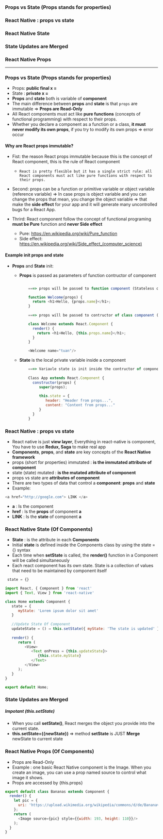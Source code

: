 ### Props vs State (Props stands for properties)
### React Native : props vs state
### React Native State
### State Updates are Merged
### React Native Props
----------------------------------------------------------------------

### Props vs State (Props stands for properties)

* Props: **public final x =**
* State : **private x =**
* **Props** and **state** both is variable of **component**
* The main difference between **props** and **state** is that `props` are immutable => **Props are Read-Only**
* All React components must act like **pure functions** (concepts of functional programming) with respect to their props.
* Whether you declare a component as a function or a class, **it must never modify its own props**, if you try to modify its own props => error occur

#### Why are React props immutable?

* Fist: the reason React props immutable because this is the concept of React component, this is the rule of React component
  * `React is pretty flexible but it has a single strict rule: all React components must act like pure functions with respect to their props.`

* Second: props can be a function or primitive variable or object variable (reference variable) => In case props is object variable and you can change the props that mean, you change the object variable => that make the **side effect** for your app and it will generate many uncontrolled bugs for a React App.

* Thrird: React component follow the concept of functional programing **must be Pure** function and **never Side effect**
    * Pure: https://en.wikipedia.org/wiki/Pure_function
    * Side effect: https://en.wikipedia.org/wiki/Side_effect_(computer_science)

#### Example init props and state

* **Props** and **State** init:
  * **Props** is passed as parameters of function contructor of component
    ```js        
    
        ===> props will be passed to function component (Stateless components)

        function Welcome(props) {
          return <h1>Hello, {props.name}</h1>;
        }
        
        ===> props will be passed to contructor of class component (Statefull components))

        class Welcome extends React.Component {
          render() {
            return <h1>Hello, {this.props.name}</h1>;
          }
        }

        <Welcome name="tuan"/>
    ```
  
  * **State** is the local private variable inside a component
    ```js
        ===> Variavle state is init inside the contructor of component
        
        Class App extends React.Component {
          constructor(props) {
             super(props);
             
             this.state = {
                header: "Header from props...",
                content: "Content from props..."
             }
          }
        }
    ```


### React Native : props vs state
* React native is just **view layer**, Everything in react-native is component, You have to use **Redux, Saga** to make real app
* **Components**, **props**, and **state** are key concepts of the **React Native framework**
* props (short for properties) immutated : **is the immutated attribute of component**
* state (state) mutated : **is the mutated attribute of component**
* props vs state are **attributes of component**
* There are two types of data that control a **component**: **props** and **state**
* Example:

```js
<a href="http://google.com"> LINK </a>
```

* **a** : Is the component
* **href** : Is the **props** of component **a**
* **LINK** : Is the **state** of component **a**

### React Native State (Of Components)

* **State** : is the attribute in each **Components**
* Initial **state** is defined inside the Components class by using the state = {} syntax
* Each time when **setState** is called, the **render()** function in a Component will be called simultaneously
* Each react component has its own state. State is a collection of values that need to be maintained by component itself

```js
 state = {}
```
```js
import React, { Component } from 'react'
import { Text, View } from 'react-native'

class Home extends Component {
   state = {
      myState: 'Lorem ipsum dolor sit amet'
   }
   
   //Update State Of Component
   updateState = () ⇒ this.setState({ myState: 'The state is updated' })
   
   render() {
      return (
         <View>
            <Text onPress = {this.updateState}>
               {this.state.myState}
            </Text>
         </View>
      );
   }
}

export default Home;
```
### State Updates are Merged
##### Impotant (this.setState)

* When you call **setState()**, React merges the object you provide into the current state.
* **this.setState=({newState})** => method **setState** is JUST **Merge** newState to current state

### React Native Props (Of Components)
* Props are Read-Only
* Example : one basic React Native component is the Image. When you create an image, you can use a prop named source to control what image it shows.
* Props are accessed by  {this.props}

```js
export default class Bananas extends Component {
  render() {
    let pic = {
      uri: 'https://upload.wikimedia.org/wikipedia/commons/d/de/Bananavarieties.jpg'
    };
    return (
      <Image source={pic} style={{width: 193, height: 110}}/>
    );
  }
}
```

